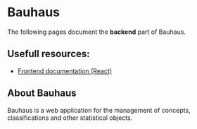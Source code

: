 # Bauhaus

The following pages document the **backend** part of Bauhaus.

## Usefull resources:

* [Frontend documentation \(React\)](http://inseefr.github.io/Bauhaus/en/)

## About Bauhaus

Bauhaus is a web application for the management of concepts, classifications and other statistical objects.

